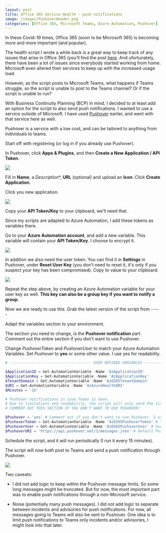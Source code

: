 ```yaml
---
layout: post
title: Office 365 Service Health - push notifications
image: /images/PushoverHeader.png
categories: [Office 365, Microsoft Teams, Azure Automation, Pushover]
---
```


In these Covid-19 times, Office 365 (soon to be Microsoft 365) is becoming more and more important (and popular).

The health script I wrote a while back is a great way to keep track of any issues that arise in Office 365 (you'll find the post [here](https://thingsinthe.cloud/Teams-message-cards-Office-365-Health-status/). And ufortunately, there have been a lot of issues since everybody started working from home. Microsoft even altered their services to keep up with the increased usage load.

However, as the script posts to Microsoft Teams, what happens if Teams struggle, so the script is unable to post to the Teams channel? Or if the script is unable to run?

With Business Continuity Planning (BCP) in mind, I decided to at least add an option for the script to also send push notifications. I wanted to use a service outside of Microsoft. I have used [Pushover](https://pushover.net) earlier, and went with that service here as well.

Pushover is a service with a low cost, and can be tailored to anything from individuals to teams.

Start off with registering (or log in if you already use Pushover).

In Pushover, click **Apps & Plugins**, and then **Create a New Application / API Token**.

![](/images/Pushover01.png)

Fill in **Name**, a *Description**, **URL** (optional) and upload an **Icon**. Click **Create Application**.

Click you new application.

![](/images/Pushover02.png)

Copy your **API Token/Key** to your clipboard, we'll need that.

Since my scripts are adapted to Azure Automation, I add these tokens as variables there.

Go to your **Azure Automation account**, and add a new variable. This variable will contain your **API Token/Key**. I choose to encrypt it.

![](/images/Pushover04.png)

In addition we also need the user token. You can find it in **Settings** in Pushover, under **Reset User Key** (you don't need to reset it, it's only if you suspect your key has been compromised). Copy to value to your clipboard.

![](/images/Pushover03.png)

Repeat the step above, by creating an Azure Automation variable for your user key as well. **This key can also be a group key if you want to notify a group**.

Now we are ready to use this. Grab the latest version of the script from -----

Adapt the variables section to your environment.

The section you need to change, is the **Pushover notification** part. Comment out the entire section if you don't want to use Pushover.

Change *PushoverToken* and *PushoverUser* to match your Azure Automation Variables. Set *Pushover* to **yes** or some other value. I use yes for readability.

```Powershell
# ------------------------------------- USER DEFINED VARIABLES -------------------------------------

$ApplicationID = Get-AutomationVariable -Name 'AzApplicationID'
$ApplicationKey = Get-AutomationVariable -Name 'AzApplicationKey'
$TenantDomain = Get-AutomationVariable -Name 'AzO365TenantDomain'
$URI = Get-AutomationVariable -Name 'AzAzureHealthURI'
$Minutes = '15'

# Pushover notifications in case Teams is down.
# Due to limitations and readability, the script will only send the title of the incident/advisory to Pushover. 
# COMMENT OUT THIS SECTION IF YOU DON'T WANT TO USE PUSHOVER!

$Pushover = 'yes' # Comment out if you don't want to use Pushover. I use 'yes' for readability.
$PushoverToken = Get-AutomationVariable -Name 'AzO365PushoverToken' # Your API token. Comment out if you don't want to use Pushover
$PushoverUser = Get-AutomationVariable -Name 'AzO365PushoverUser' # User/Group token. Comment out if you don't want to use Pushover
$PushoverURI = 'https://api.pushover.net/1/messages.json' # Default Pushover URI. Comment out if you don't want to use Pushover
```

Schedule the script, and it will run periodically (I run it every 15 minutes).

The script will now both post to Teams and send a push notification through Pushover.

![](/images/Pushover04.jpg)

Two caveats:
- I did not add logic to keep within the Pushover message limits. So some long messages might be truncated. But for now, the most important part was to enable push notifications through a non-Microsoft service.

- Noise (potentially many push messages). I did not add logic to separate between incidents and advisories for push notifications. For now, all messages going to Teams will also be sent to Pushover. One idea is to limit push notifications to Teams only incidents and/or advisories, I might look into that later.